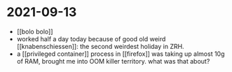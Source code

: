# 2021-09-13

- [[bolo bolo]]
- worked half a day today because of good old weird [[knabenschiessen]]: the second weirdest holiday in ZRH.
- a [[privileged container]] process in [[firefox]] was taking up almost 10g of RAM, brought me into OOM killer territory. what was that about?